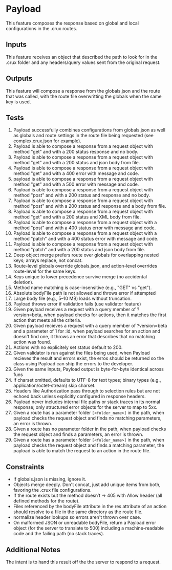 # Payload
This feature composes the response based on global and local configurations in the .crux routes.

## Inputs
This feature receives an object that described the path to look for in the .crux folder and any headers/query values sent from the original request.

## Outputs
This feature will compose a response from the globals.json and the route that was called, with the route file overwritting the globals when the same key is used.

## Tests
1. Payload successfully combines configurations from globals.json as well as globals and route settings in the route file being requested (see complex.crux.json for example).
2. Payload is able to compose a response from a request object with method "get" and with a 200 status response and no body.
3. Payload is able to compose a response from a request object with method "get" and with a 200 status and json body from file.
4. Payload is able to compose a response from a request object with method "get" and with a 400 error with message and code.
5. payload is able to compose a response from a request object with method "get" and with a 500 error with message and code.
6. Payload is able to compose a response from a request object with method "post" and with a 200 status and response and no body.
7. Payload is able to compose a response from a request object with method "post" and with a 200 status and response and a body from file.
8. Payload is able to compose a response from a request object with method "get" and with a 200 status and XML body from file.
9. Payload is able to compose a response from a request object with a method "post" and with a 400 status error with message and code.
10. Payload is able to compose a response from a request object with a method "patch" and with a 400 status error with message and code.
11. Payload is able to compose a response from a request object with method "patch" and with a 200 status and json body from file.
12. Deep object merge prefers route over globals for overlapping nested keys; arrays replace, not concat.
13. Route-level globals override globals.json, and action-level overrides route-level for the same keys.
14. Keys unique to lower precedence survive merge (no accidental deletion).
15. Method name matching is case-insensitive (e.g., "GET" vs "get").
16. Absolute bodyFile path is not allowed and throws error if attempted
17. Large body file (e.g., 5–10 MB) loads without truncation.
18. Payload throws error if validation fails (use validator feature)
19. Given payload receives a request with a query member of ?version=beta, when payload checks for actions, then it matches the first action that meets all the criteria.
20. Given payload recieves a request with a query member of ?version=beta and a parameter of 1 for :id, when payload searches for an action and doesn't find one, it throws an error that describes that no matching action was found.
21. Actions with no explicitely set status default to 200.
22. Given validator is run against the files being used, when Payload recieves the result and errors exist, the erros should be returned so the class using Payload can ship the errors to the developer.
23. Given the same inputs, Payload output is byte-for-byte identical across funs
24. If charset omitted, defaults to UTF-8 for text types; binary types (e.g., application/octet-stream) skip charset.
25. Headers like Authorization pass through to selection rules but are not echoed back unless explicitly configured in response headers.
26. Payload never includes internal file paths or stack traces in its normal response; only structured error objects for the server to map to 5xx.
27. Given a route has a parameter folder `[<folder_name>]` in the path, when payload checks the request object and finds no matching parameters, an error is thrown.
28. Given a route has no parameter folder in the path, when payload checks the request object and finds a parameters, an error is thrown.
29. Given a route has a parameter folder `[<folder_name>]` in the path, when payload checks the request object and finds a matching parameter, the payload is able to match the request to an action in the route file.

## Constraints
- If globals.json is missing, ignore it.
- Objects merge deeply. Don't concat, just add unique items from both, favoring the .crux file configurations.
- If the route exists but the method doesn’t → 405 with Allow header (all defined methods for the route).
- Files referenced by the bodyFile attribute in the res attribute of an action should resolve to a file in the same directory as the route file.
- normalize header lookups so errors aren't thrown over case.
- On malformed JSON or unreadable bodyFile, return a Payload error object (for the server to translate to 500) including a machine-readable code and the failing path (no stack traces).

## Additional Notes
The intent is to hand this result off the the server to respond to a request.